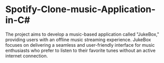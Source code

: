# Spotify-Clone-music-Application-in-C#
The project aims to develop a music-based application called "JukeBox," 
providing users with an offline music streaming experience. JukeBox focuses on delivering a 
seamless and user-friendly interface for music enthusiasts who prefer to listen to their favorite 
tunes without an active internet connection.
